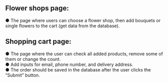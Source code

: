 ## Flower shops page:
● The page where users can choose a flower shop, then add bouquets or single flowers
to the cart (get data from the database).  
## Shopping cart page:
● The page where the user can check all added products, remove some of them or
change the count.  
● Add inputs for email, phone number, and delivery address.  
● The order should be saved in the database after the user clicks the “Submit” button.  
